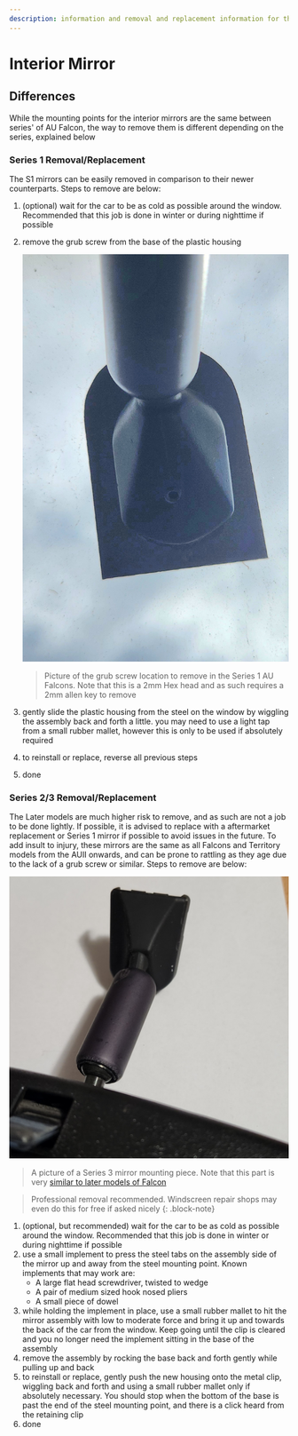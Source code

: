 ```yaml
---
description: information and removal and replacement information for the interior mirror. Also relevant to the BA/BF/FG Falcons and SX/SY/SZ Territorys
---
```


# Interior Mirror

## Differences

While the mounting points for the interior mirrors are the same between series' of AU Falcon, the way to remove them is different depending on the series, explained below

### Series 1 Removal/Replacement

The S1 mirrors can be easily removed in comparison to their newer counterparts. Steps to remove are below:

1. (optional) wait for the car to be as cold as possible around the window. Recommended that this job is done in winter or during nighttime if possible
1. remove the grub screw from the base of the plastic housing
    
    ![S1 Interior Mirror Screw](./s1-mirror-screw.jpg)

    > Picture of the grub screw location to remove in the Series 1 AU Falcons. Note that this is a 2mm Hex head and as such requires a 2mm allen key to remove

1. gently slide the plastic housing from the steel on the window by wiggling the assembly back and forth a little. you may need to use a light tap from a small rubber mallet, however this is only to be used if absolutely required
1. to reinstall or replace, reverse all previous steps
1. done

### Series 2/3 Removal/Replacement

The Later models are much higher risk to remove, and as such are not a job to be done lightly. If possible, it is advised to replace with a aftermarket replacement or Series 1 mirror if possible to avoid issues in the future. To add insult to injury, these mirrors are the same as all Falcons and Territory models from the AUII onwards, and can be prone to rattling as they age due to the lack of a grub screw or similar. Steps to remove are below:

![Series 3 Mirror](./s3-mirror.jpg)
> A picture of a Series 3 mirror mounting piece. Note that this part is very [similar to later models of Falcon](../../Miscellaneous/PartsSharing/PartsSharing.md)

> Professional removal recommended. Windscreen repair shops may even do this for free if asked nicely
{: .block-note}

1. (optional, but recommended) wait for the car to be as cold as possible around the window. Recommended that this job is done in winter or during nighttime if possible
1. use a small implement to press the steel tabs on the assembly side of the mirror up and away from the steel mounting point. Known implements that may work are:
    - A large flat head screwdriver, twisted to wedge
    - A pair of medium sized hook nosed pliers
    - A small piece of dowel
1. while holding the implement in place, use a small rubber mallet to hit the mirror assembly with low to moderate force and bring it up and towards the back of the car from the window. Keep going until the clip is cleared and you no longer need the implement sitting in the base of the assembly
1. remove the assembly by rocking the base back and forth gently while pulling up and back
1. to reinstall or replace, gently push the new housing onto the metal clip, wiggling back and forth and using a small rubber mallet only if absolutely necessary. You should stop when the bottom of the base is past the end of the steel mounting point, and there is a click heard from the retaining clip
1. done